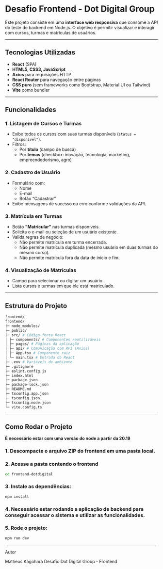 # Desafio Frontend - Dot Digital Group

Este projeto consiste em uma **interface web responsiva** que consome a API do teste de backend em Node.js. O objetivo é permitir visualizar e interagir com cursos, turmas e matrículas de usuários.

---

## Tecnologias Utilizadas

- **React** (SPA)
- **HTML5, CSS3, JavaScript**
- **Axios** para requisições HTTP
- **React Router** para navegação entre páginas
- **CSS puro** (sem frameworks como Bootstrap, Material UI ou Tailwind)
- **Vite** como bundler

---

## Funcionalidades

### 1. Listagem de Cursos e Turmas
- Exibe todos os cursos com suas turmas disponíveis (`status = "disponível"`).
- Filtros:
  - Por **título** (campo de busca)
  - Por **temas** (checkbox: inovação, tecnologia, marketing, empreendedorismo, agro)

### 2. Cadastro de Usuário
- Formulário com:
  - Nome
  - E-mail
  - Botão “Cadastrar”
- Exibe mensagens de sucesso ou erro conforme validações da API.

### 3. Matrícula em Turmas
- Botão **"Matricular"** nas turmas disponíveis.
- Solicita o e-mail ou seleção de um usuário existente.
- Valida regras de negócio:
  - Não permite matrícula em turma encerrada.
  - Não permite matrícula duplicada (mesmo usuário em duas turmas do mesmo curso).
  - Não permite matrícula fora da data de início e fim.

### 4. Visualização de Matrículas
- Campo para selecionar ou digitar um usuário.
- Lista cursos e turmas em que ele está matriculado.

---


## Estrutura do Projeto
```bash
frontend/
frontend/
├─ node_modules/
├─ public/
├─ src/ # Código-fonte React
│ ├─ components/ # Componentes reutilizáveis
│ ├─ pages/ # Páginas da aplicação
│ ├─ api/ # Comunicação com API (Axios)
│ ├─ App.tsx # Componente raiz
│ └─ main.tsx # Entrada do React
├─ .env # Variáveis de ambiente
├─ .gitignore
├─ eslint.config.js
├─ index.html
├─ package.json
├─ package-lock.json
├─ README.md
├─ tsconfig.app.json
├─ tsconfig.json
├─ tsconfig.node.json
└─ vite.config.ts
```

---


## Como Rodar o Projeto

**É necessário estar com uma versão do node a partir da 20.19**

### 1. **Descompacte** o arquivo ZIP do frontend em uma pasta local.


### 2. Acesse a pasta contendo o frontend
```bash
cd frontend-dotdigital
``` 


### 3. Instale as dependências:
```bash
npm install
```

### 4. Necessário estar rodando a aplicação de backend para conseguir acessar o sistema e utilizar as funcionalidades.

### 5. Rode o projeto:
```bash
npm run dev
```


---

Autor

Matheus Kagohara
Desafio Dot Digital Group - Frontend
